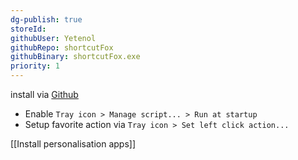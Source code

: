 ```yaml
---
dg-publish: true
storeId: 
githubUser: Yetenol
githubRepo: shortcutFox
githubBinary: shortcutFox.exe
priority: 1
---
```


install via [Github](https://github.com/Yetenol/shortcutFox/releases/latest/download/shortcutFox.exe)

- Enable `Tray icon > Manage script... > Run at startup`
- Setup favorite action via `Tray icon > Set left click action...`



[[Install personalisation apps]]